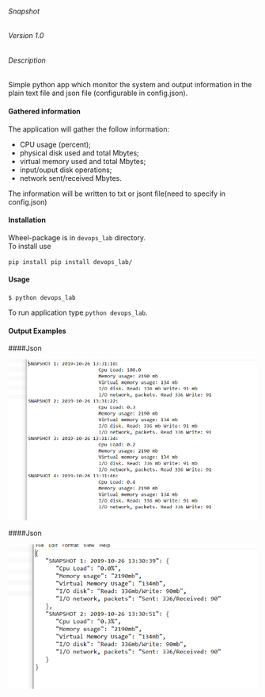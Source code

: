 ###### Snapshot

###### Version 1.0

###### Description

Simple python app which monitor the system and output information in the plain text file and  json file (configurable in config.json).

#### Gathered information

The application will gather the follow information:  
  - CPU usage (percent);  
  - physical disk used and total Mbytes;  
  - virtual memory used and total Mbytes;  
  - input/ouput disk operations;  
  - network sent/received Mbytes.  

The information will be written to txt or jsont file(need to specify in config.json)


#### Installation

Wheel-package is in `devops_lab` directory.  
To install use

`pip install pip install devops_lab/`


#### Usage

`$ python devops_lab`

To run application type `python devops_lab`.  


#### Output Examples

####Json

![Image](/images/txt.png)

####Json

![Image](/images/json.png)